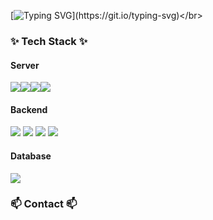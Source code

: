 [![Typing SVG](https://readme-typing-svg.demolab.com?font=Fira+Code&pause=1000&random=false&width=435&lines=Welcome+to+Jeonjepi's+Github!)](https://git.io/typing-svg)</br>

<h3 align="left">✨ Tech Stack ✨</h3>
<h4 align="left">Server</h4>
  <p>
<img src="https://img.shields.io/badge/Amazon%20EC2-FF9900?style=for-the-badge&logo=Amazon%20EC2&logoColor=white"><img src="https://img.shields.io/badge/Amazon%20S3-569A31?style=for-the-badge&logo=Amazon%20S3&logoColor=white"><img src="https://img.shields.io/badge/Amazon%20RDS-527FFF?style=for-the-badge&logo=Amazon%20RDS&logoColor=white"><img src="https://img.shields.io/badge/Docker-2496ED?style=for-the-badge&logo=Docker&logoColor=white">
  </p>
<h4 align="left">Backend</h4>
  <p>
<img src="https://img.shields.io/badge/javascript-F7DF1E?style=for-the-badge&logo=javascript&logoColor=white">
<img src="https://img.shields.io/badge/Node.js-339933?style=for-the-badge&logo=Node.js&logoColor=white">
    <img src="https://img.shields.io/badge/NestJS-000000?style=for-the-badge&logo=NestJS&logoColor=red">

<img src="https://img.shields.io/badge/express-000000?style=for-the-badge&logo=express&logoColor=white">
      </p>
<h4 align="left">Database</h4>
<img src="https://img.shields.io/badge/MySQL-4479A1?style=for-the-badge&logo=MySQL&logoColor=white">

<h3 align="left">📫 Contact 📫</h3>

